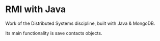 # RMI with Java

Work of the Distributed Systems discipline, built with Java & MongoDB.

Its main functionality is save contacts objects.
